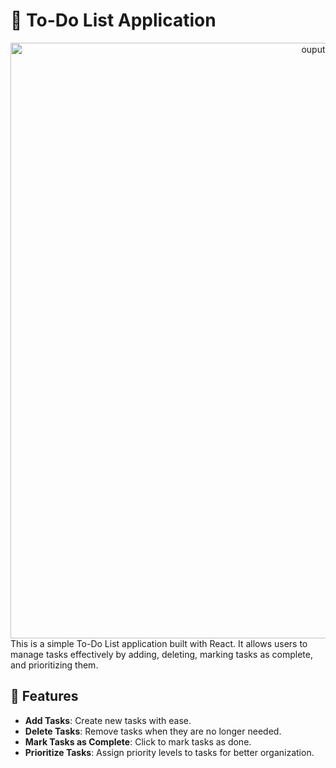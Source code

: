 # 📝 To-Do List Application

 <div align="center">
<img width="953" alt="ouput" src="https://github.com/user-attachments/assets/a2dd9770-1cbf-4ddf-8e01-0971ec07981d">
</div>
This is a simple To-Do List application built with React. It allows users to manage tasks effectively by adding, deleting, marking tasks as complete, and prioritizing them.

## 🌟 Features
- **Add Tasks**: Create new tasks with ease.
- **Delete Tasks**: Remove tasks when they are no longer needed.
- **Mark Tasks as Complete**: Click to mark tasks as done.
- **Prioritize Tasks**: Assign priority levels to tasks for better organization.
